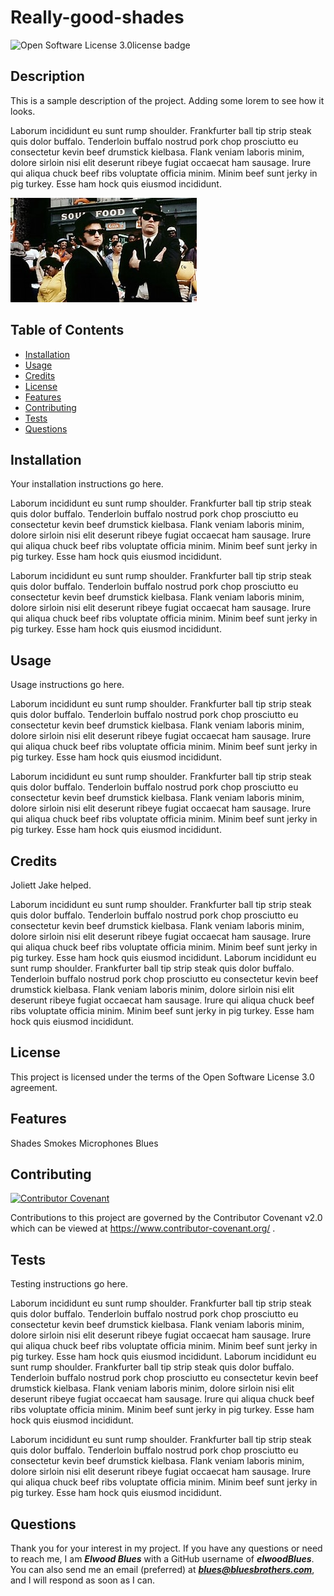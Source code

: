 
# Really-good-shades

<img src="https://img.shields.io/static/v1?label=license&message=osl-3.0&color=blue" alt="Open Software License 3.0license badge"/>

## Description 

This is a sample description of the project.
Adding some lorem to see how it looks.

Laborum incididunt eu sunt rump shoulder. Frankfurter ball tip strip steak quis dolor buffalo. Tenderloin buffalo nostrud pork chop prosciutto eu consectetur kevin beef drumstick kielbasa. Flank veniam laboris minim, dolore sirloin nisi elit deserunt ribeye fugiat occaecat ham sausage. Irure qui aliqua chuck beef ribs voluptate officia minim. Minim beef sunt jerky in pig turkey. Esse ham hock quis eiusmod incididunt.

![Picture of Blues Brothers](../src/screenshot.jpg)

## Table of Contents

* [Installation](#installation)
* [Usage](#usage)
* [Credits](#credits)
* [License](#license)
* [Features](#features)
* [Contributing](#contributing)
* [Tests](#tests)
* [Questions](#questions)


## Installation

Your installation instructions go here.

Laborum incididunt eu sunt rump shoulder. Frankfurter ball tip strip steak quis dolor buffalo. Tenderloin buffalo nostrud pork chop prosciutto eu consectetur kevin beef drumstick kielbasa. Flank veniam laboris minim, dolore sirloin nisi elit deserunt ribeye fugiat occaecat ham sausage. Irure qui aliqua chuck beef ribs voluptate officia minim. Minim beef sunt jerky in pig turkey. Esse ham hock quis eiusmod incididunt.

Laborum incididunt eu sunt rump shoulder. Frankfurter ball tip strip steak quis dolor buffalo. Tenderloin buffalo nostrud pork chop prosciutto eu consectetur kevin beef drumstick kielbasa. Flank veniam laboris minim, dolore sirloin nisi elit deserunt ribeye fugiat occaecat ham sausage. Irure qui aliqua chuck beef ribs voluptate officia minim. Minim beef sunt jerky in pig turkey. Esse ham hock quis eiusmod incididunt.

## Usage

Usage instructions go here.

Laborum incididunt eu sunt rump shoulder. Frankfurter ball tip strip steak quis dolor buffalo. Tenderloin buffalo nostrud pork chop prosciutto eu consectetur kevin beef drumstick kielbasa. Flank veniam laboris minim, dolore sirloin nisi elit deserunt ribeye fugiat occaecat ham sausage. Irure qui aliqua chuck beef ribs voluptate officia minim. Minim beef sunt jerky in pig turkey. Esse ham hock quis eiusmod incididunt.

Laborum incididunt eu sunt rump shoulder. Frankfurter ball tip strip steak quis dolor buffalo. Tenderloin buffalo nostrud pork chop prosciutto eu consectetur kevin beef drumstick kielbasa. Flank veniam laboris minim, dolore sirloin nisi elit deserunt ribeye fugiat occaecat ham sausage. Irure qui aliqua chuck beef ribs voluptate officia minim. Minim beef sunt jerky in pig turkey. Esse ham hock quis eiusmod incididunt.

## Credits

Joliett Jake helped.

Laborum incididunt eu sunt rump shoulder. Frankfurter ball tip strip steak quis dolor buffalo. Tenderloin buffalo nostrud pork chop prosciutto eu consectetur kevin beef drumstick kielbasa. Flank veniam laboris minim, dolore sirloin nisi elit deserunt ribeye fugiat occaecat ham sausage. Irure qui aliqua chuck beef ribs voluptate officia minim. Minim beef sunt jerky in pig turkey. Esse ham hock quis eiusmod incididunt.
Laborum incididunt eu sunt rump shoulder. Frankfurter ball tip strip steak quis dolor buffalo. Tenderloin buffalo nostrud pork chop prosciutto eu consectetur kevin beef drumstick kielbasa. Flank veniam laboris minim, dolore sirloin nisi elit deserunt ribeye fugiat occaecat ham sausage. Irure qui aliqua chuck beef ribs voluptate officia minim. Minim beef sunt jerky in pig turkey. Esse ham hock quis eiusmod incididunt.


## License 
  
  This project is licensed under the terms of the Open Software License 3.0 agreement. 
## Features

Shades Smokes Microphones Blues

## Contributing

[![Contributor Covenant](https://img.shields.io/badge/Contributor%20Covenant-2.0-4baaaa.svg)](code_of_conduct.md)

  Contributions to this project are governed by the Contributor Covenant v2.0 which can be viewed
  at https://www.contributor-covenant.org/ . 

## Tests

Testing instructions go here.

Laborum incididunt eu sunt rump shoulder. Frankfurter ball tip strip steak quis dolor buffalo. Tenderloin buffalo nostrud pork chop prosciutto eu consectetur kevin beef drumstick kielbasa. Flank veniam laboris minim, dolore sirloin nisi elit deserunt ribeye fugiat occaecat ham sausage. Irure qui aliqua chuck beef ribs voluptate officia minim. Minim beef sunt jerky in pig turkey. Esse ham hock quis eiusmod incididunt.
Laborum incididunt eu sunt rump shoulder. Frankfurter ball tip strip steak quis dolor buffalo. Tenderloin buffalo nostrud pork chop prosciutto eu consectetur kevin beef drumstick kielbasa. Flank veniam laboris minim, dolore sirloin nisi elit deserunt ribeye fugiat occaecat ham sausage. Irure qui aliqua chuck beef ribs voluptate officia minim. Minim beef sunt jerky in pig turkey. Esse ham hock quis eiusmod incididunt.

Laborum incididunt eu sunt rump shoulder. Frankfurter ball tip strip steak quis dolor buffalo. Tenderloin buffalo nostrud pork chop prosciutto eu consectetur kevin beef drumstick kielbasa. Flank veniam laboris minim, dolore sirloin nisi elit deserunt ribeye fugiat occaecat ham sausage. Irure qui aliqua chuck beef ribs voluptate officia minim. Minim beef sunt jerky in pig turkey. Esse ham hock quis eiusmod incididunt.

## Questions

Thank you for your interest in my project. If you have any questions or need to reach me,
I am ***Elwood Blues*** with a GitHub username of ***elwoodBlues***. You can also send me an 
email (preferred) at ***blues@bluesbrothers.com***, and I will respond as soon as I can.

